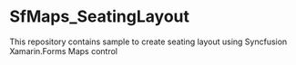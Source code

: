 # SfMaps_SeatingLayout
This repository contains sample to create seating layout using Syncfusion Xamarin.Forms Maps control 
